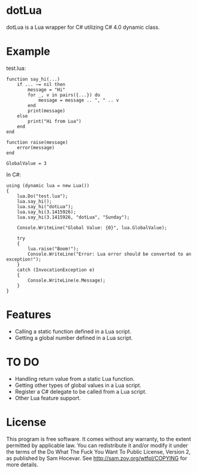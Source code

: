 dotLua
======
dotLua is a Lua wrapper for C# utilizing C# 4.0 dynamic class.

Example
======
test.lua:

	function say_hi(...)
		if ... ~= nil then
			message = "Hi"
			for _, v in pairs({...}) do
				message = message .. ", " .. v
			end
			print(message)
		else
			print("Hi from Lua")
		end
	end

	function raise(message)
		error(message)
	end

	GlobalValue = 3

In C#:

	using (dynamic lua = new Lua())
	{
		lua.Do("test.lua");
		lua.say_hi();
		lua.say_hi("dotLua");
		lua.say_hi(3.1415926);
		lua.say_hi(3.1415926, "dotLua", "Sunday");

		Console.WriteLine("Global Value: {0}", lua.GlobalValue);

		try
		{
			lua.raise("Boom!");
			Console.WriteLine("Error: Lua error should be converted to an exception!");
		}
		catch (InvocationException e)
		{
			Console.WriteLine(e.Message);
		}
	}
	
Features
======
* Calling a static function defined in a Lua script.
* Getting a global number defined in a Lua script.

TO DO
======
* Handling return value from a static Lua function.
* Getting other types of global values in a Lua script.
* Register a C# delegate to be called from a Lua script.
* Other Lua feature support.

License
======
This program is free software. It comes without any warranty, to
the extent permitted by applicable law. You can redistribute it
and/or modify it under the terms of the Do What The Fuck You Want
To Public License, Version 2, as published by Sam Hocevar. See
http://sam.zoy.org/wtfpl/COPYING for more details.
